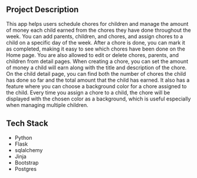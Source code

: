 ## Project Description

This app helps users schedule chores for children and manage the amount of money each child earned from the chores they have done throughout the week. You can add parents, children, and chores, and assign chores to a child on a specific day of the week. After a chore is done, you can mark it as completed, making it easy to see which chores have been done on the Home page. You are also allowed to edit or delete chores, parents, and children from detail pages. When creating a chore, you can set the amount of money a child will earn along with the title and description of the chore.
On the child detail page, you can find both the number of chores the child has done so far and the total amount that the child has earned. It also has a feature where you can choose a background color for a chore assigned to the child. Every time you assign a chore to a child, the chore will be displayed with the chosen color as a background, which is useful especially when managing multiple children.

## Tech Stack

- Python
- Flask
- sqlalchemy
- Jinja
- Bootstrap
- Postgres
